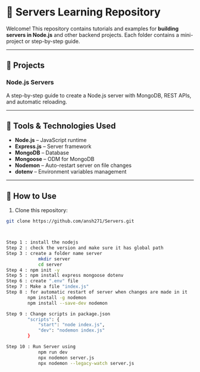 # 🚀 Servers Learning Repository

Welcome! This repository contains tutorials and examples for **building servers in Node.js** and other backend projects. Each folder contains a mini-project or step-by-step guide.

---

## 📂 Projects

### Node.js Servers
  A step-by-step guide to create a Node.js server with MongoDB, REST APIs, and automatic reloading.

---

## 🔧 Tools & Technologies Used
- **Node.js** – JavaScript runtime
- **Express.js** – Server framework
- **MongoDB** – Database
- **Mongoose** – ODM for MongoDB
- **Nodemon** – Auto-restart server on file changes
- **dotenv** – Environment variables management

---

## 📖 How to Use
1. Clone this repository:  
```bash
git clone https://github.com/ansh271/Servers.git



Step 1 : install the nodejs
Step 2 : check the version and make sure it has global path
Step 3 : create a folder name server
            mkdir server
            cd server
Step 4 : npm init -y
Step 5 : npm install express mongoose dotenv
Step 6 : create ".env" file
Step 7 : Make a file "index.js" 
Step 8 : for automatic restart of server when changes are made in it
        npm install -g nodemon
        npm install --save-dev nodemon

Step 9 : Change scripts in package.json
        "scripts": {
            "start": "node index.js",
            "dev": "nodemon index.js"
        }

Step 10 : Run Server using
            npm run dev
            npx nodemon server.js
            npx nodemon --legacy-watch server.js




